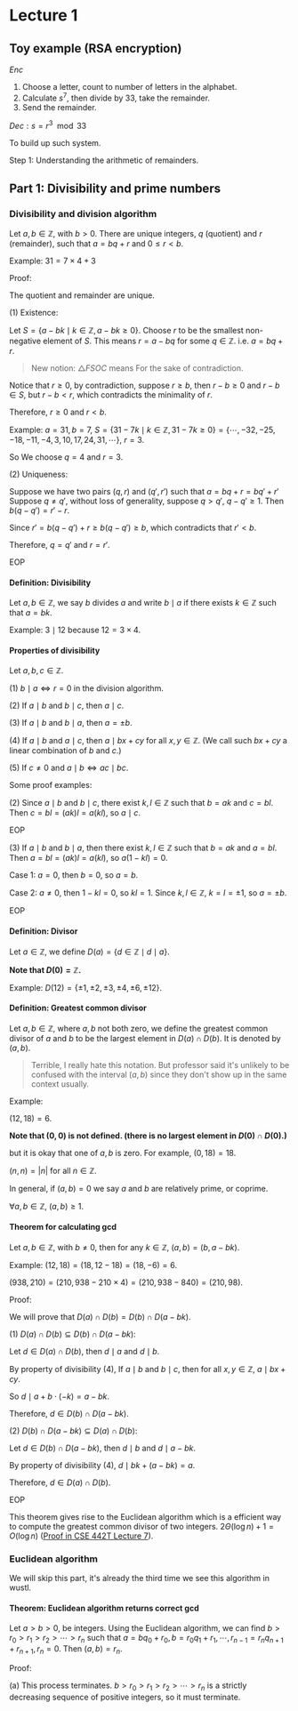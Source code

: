 # Lecture 1

## Toy example (RSA encryption)

$Enc$

1. Choose a letter, count to number of letters in the alphabet.
2. Calculate $s^7$, then divide by 33, take the remainder.
3. Send the remainder.

$Dec: s = r^3 \mod 33$

To build up such system.

Step 1: Understanding the arithmetic of remainders.

## Part 1: Divisibility and prime numbers

### Divisibility and division algorithm

Let $a, b\in \mathbb{Z}$, with $b>0$. There are unique integers, $q$ (quotient) and $r$ (remainder), such that $a = bq + r$ and $0 \leq r < b$.

Example: $31=7\times 4 + 3$

Proof:

The quotient and remainder are unique.

(1) Existence:

Let $S = \{a - bk \mid k \in \mathbb{Z}, a - bk \geq 0\}$. Choose $r$ to be the smallest non-negative element of $S$. This means $r = a - bq$ for some $q \in \mathbb{Z}$. i.e. $a=bq+r$.

> New notion: $\triangle FSOC$ means For the sake of contradiction.

Notice that $r \geq 0$, by contradiction, suppose $r \geq b$, then $r-b \geq 0$ and $r-b \in S$, but $r-b < r$, which contradicts the minimality of $r$.

Therefore, $r \geq 0$ and $r < b$.

Example: $a=31, b=7$, $S = \{31-7k \mid k \in \mathbb{Z}, 31-7k \geq 0\}=\{\cdots, -32, -25, -18, -11, -4, 3, 10, 17, 24, 31, \cdots\}$, $r=3$.

So We choose $q=4$ and $r=3$.

(2) Uniqueness:

Suppose we have two pairs $(q, r)$ and $(q', r')$ such that $a = bq + r = bq' + r'$ Suppose $q \neq q'$, without loss of generality, suppose $q > q'$, $q-q' \geq 1$. Then $b(q-q') = r'-r$.

Since $r'=b(q-q')+r \geq b(q-q') \geq b$, which contradicts that $r' < b$.

Therefore, $q=q'$ and $r=r'$.

EOP

#### Definition: Divisibility

Let $a, b \in \mathbb{Z}$, we say $b$ divides $a$ and write $b \mid a$ if there exists $k\in \mathbb{Z}$ such that $a = bk$.

Example: $3 \mid 12$ because $12 = 3 \times 4$.

#### Properties of divisibility

Let $a, b, c \in \mathbb{Z}$.

(1) $b \mid a \iff r=0$ in the division algorithm.

(2) If $a \mid b$ and $b \mid c$, then $a \mid c$.

(3) If $a \mid b$ and $b \mid a$, then $a = \pm b$.

(4) If $a \mid b$ and $a \mid c$, then $a \mid bx + cy$ for all $x, y \in \mathbb{Z}$. (We call such $bx+cy$ a linear combination of $b$ and $c$.)

(5) If $c\neq 0$ and $a \mid b \iff ac \mid bc$.

Some proof examples:

(2) Since $a \mid b$ and $b \mid c$, there exist $k, l \in \mathbb{Z}$ such that $b = ak$ and $c = bl$. Then $c = bl = (ak)l = a(kl)$, so $a \mid c$.

EOP

(3) If $a \mid b$ and $b \mid a$, then there exist $k, l \in \mathbb{Z}$ such that $b = ak$ and $a = bl$. Then $a = bl = (ak)l = a(kl)$, so $a(1-kl) = 0$.

Case 1: $a=0$, then $b=0$, so $a=b$.

Case 2: $a \neq 0$, then $1-kl=0$, so $kl=1$. Since $k, l \in \mathbb{Z}$, $k=l=\pm 1$, so $a = \pm b$.

EOP

#### Definition: Divisor

Let $a\in \mathbb{Z}$, we define $D(a) = \{d\in \mathbb{Z} \mid d \mid a\}$.

**Note that $D(0) = \mathbb{Z}$.**

Example: $D(12) = \{\pm 1, \pm 2, \pm 3, \pm 4, \pm 6, \pm 12\}$.

#### Definition: Greatest common divisor

Let $a, b \in \mathbb{Z}$, where $a,b$ not both zero, we define the greatest common divisor of $a$ and $b$ to be the largest element in $D(a) \cap D(b)$. It is denoted by $(a,b)$.

> Terrible, I really hate this notation. But professor said it's unlikely to be confused with the interval $(a,b)$ since they don't show up in the same context usually.

Example:

$(12, 18) = 6$.

**Note that $(0,0)$ is not defined. (there is no largest element in $D(0) \cap D(0)$.)**

but it is okay that one of $a, b$ is zero. For example, $(0, 18) = 18$.

$(n,n) = |n|$ for all $n \in \mathbb{Z}$.

In general, if $(a,b)=0$ we say $a$ and $b$ are relatively prime, or coprime.

$\forall a, b \in \mathbb{Z}$, $(a,b) \geq 1$.

#### Theorem for calculating gcd

Let $a, b \in \mathbb{Z}$, with $b\neq 0$, then for any $k\in \mathbb{Z}$, $(a,b) = (b,a-bk)$.

Example: $(12, 18) = (18, 12-18) = (18, -6) = 6$.

$(938,210)=(210,938-210\times 4)=(210,938-840)=(210,98)$.

Proof:

We will prove that $D(a) \cap D(b) = D(b) \cap D(a-bk)$.

(1) $D(a) \cap D(b) \subseteq D(b) \cap D(a-bk)$:

Let $d \in D(a) \cap D(b)$, then $d \mid a$ and $d \mid b$.

By property of divisibility (4), If $a\mid b$ and $b\mid c$, then for all $x,y\in \mathbb{Z}$, $a\mid bx+cy$.

So $d\mid a+b\cdot (-k) = a-bk$.

Therefore, $d \in D(b) \cap D(a-bk)$.

(2) $D(b) \cap D(a-bk) \subseteq D(a) \cap D(b)$:

Let $d \in D(b) \cap D(a-bk)$, then $d \mid b$ and $d \mid a-bk$.

By property of divisibility (4), $d \mid bk + (a-bk) = a$.

Therefore, $d \in D(a) \cap D(b)$.

EOP

This theorem gives rise to the Euclidean algorithm which is a efficient way to compute the greatest common divisor of two integers. $2\Theta(\log n)+1=O(\log n)$ ([Proof in CSE 442T Lecture 7](https://notenextra.trance-0.com/CSE442T/CSE442T_L7#euclidean-algorithm)).

### Euclidean algorithm

We will skip this part, it's already the third time we see this algorithm in wustl.

#### Theorem: Euclidean algorithm returns correct gcd

Let $a>b>0$, be integers. Using the Euclidean algorithm, we can find $b>r_0>r_1>r_2>\cdots>r_n$ such that $a=bq_0+r_0, b=r_0q_1+r_1, \cdots, r_{n-1}=r_nq_{n+1}+r_{n+1}, r_n=0$. Then $(a,b)=r_n$.

Proof:

(a) This process terminates. $b>r_0>r_1>r_2>\cdots>r_n$ is a strictly decreasing sequence of positive integers, so it must terminate.

